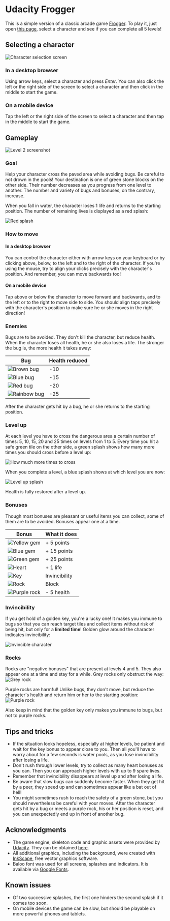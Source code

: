 # Udacity Frogger

This is a simple version of a classic arcade game [Frogger](https://en.wikipedia.org/wiki/Frogger). To play it, just open [this page](https://ekaterina-nikonova.github.io/frontend-nanodegree-arcade-game/), select a character and see if you can complete all 5 levels!

## Selecting a character
![Character selection screen](/images/screenshots/char-select-screenshot.png)
### In a desktop browser
Using arrow keys, select a character and press _Enter_. You can also click the left or the right side of the screen to select a character and then click in the middle to start the game.
### On a mobile device
Tap the left or the right side of the screen to select a character and then tap in the middle to start the game.

## Gameplay
![Level 2 screenshot](/images/screenshots/gameplay-screenshot.png)

### Goal
Help your character cross the paved area while avoiding bugs. Be careful to not drown in the pools! Your destination is one of green stone blocks on the other side. Their number decreases as you progress from one level to another. The number and variety of bugs and bonuses, on the contrary, increase.

When you fall in water, the character loses 1 life and returns to the starting position. The number of remaining lives is displayed as a red splash:

![Red splash](/images/screenshots/drown-splash-screenshot.png)

### How to move

#### In a desktop browser
You can control the character either with arrow keys on your keyboard or by clicking above, below, to the left and to the right of the character. If you're using the mouse, try to align your clicks precisely with the character's position. And remember, you can move backwards too!

#### On a mobile device
Tap above or below the character to move forward and backwards, and to the left or to the right to move side to side. You should align taps precisely with the character's position to make sure he or she moves in the right direction!

### Enemies
Bugs are to be avoided. They don't kill the character, but reduce health. When the character loses all health, he or she also loses a life. The stronger the bug is, the more health it takes away:

Bug|Health reduced
------------ | -------------
![Brown bug](/images/brown-bug.png)|-10
![Blue bug](/images/blue-bug.png)|-15
![Red bug](/images/red-bug.png)|-20
![Rainbow bug](/images/rainbow-bug.png)|-25

After the character gets hit by a bug, he or she returns to the starting position.

### Level up
At each level you have to cross the dangerous area a certain number of times: 5, 10, 15, 20 and 25 times on levels from 1 to 5. Every time you hit a safe green tile on the other side, a green splash shows how many more times you should cross before a level up:

![How much more times to cross](/images/screenshots/crossed-screenshot.png)

When you complete a level, a blue splash shows at which level you are now:

![Level up splash](/images/screenshots/level-up-screenshot.png)

Health is fully restored after a level up.

### Bonuses
Though most bonuses are pleasant or useful items you can collect, some of them are to be avoided. Bonuses appear one at a time.

Bonus|What it does
------------ | -------------
![Yellow gem](/images/gem-orange.png)|+ 5 points
![Blue gem](/images/gem-blue.png)|+ 15 points
![Green gem](/images/gem-green.png)|+ 25 points
![Heart](/images/heart-shadow.png)|+ 1 life
![Key](/images/Key.png)|Invincibility
![Rock](/images/Rock.png)|Block
![Purple rock](/images/rock-purple.png)|- 5 health

### Invincibility
If you get hold of a golden key, you're a lucky one! It makes you immune to bugs so that you can reach target tiles and collect items without risk of being hit, but only for a **limited time**! Golden glow around the character indicates invincibility:

![Invincible character](/images/screenshots/invincible-screenshot.png)

### Rocks
Rocks are "negative bonuses" that are present at levels 4 and 5. They also appear one at a time and stay for a while. Grey rocks only obstruct the way:
![Grey rock](/images/screenshots/rock-screenshot.png)

Purple rocks are harmful! Unlike bugs, they don't move, but reduce the character's health and return him or her to the starting position:
![Purple rock](/images/screenshots/purple-rock-screenshot.png)

Also keep in mind that the golden key only makes you immune to bugs, but not to purple rocks.

## Tips and tricks
- If the situation looks hopeless, especially at higher levels, be patient and wait for the key bonus to appear close to you. Then all you'll have to worry about for a few seconds is water pools, as you lose invincibility after losing a life.
- Don't rush through lower levels, try to collect as many heart bonuses as you can. Then you can approach higher levels with up to 9 spare lives.
- Remember that invincibility disappears at level up and after losing a life.
- Be aware that slow bugs can suddenly become faster. When they get hit by a peer, they speed up and can sometimes appear like a bat out of hell!
- You might sometimes rush to reach the safety of a green stone, but you should nevertheless be careful with your moves. After the character gets hit by a bug or meets a purple rock, his or her position is reset, and you can unexpectedly end up in front of another bug.

## Acknowledgments
- The game engine, skeleton code and graphic assets were provided by [Udacity](https://www.udacity.com/). They can be obtained [here](https://github.com/udacity/frontend-nanodegree-arcade-game).
- All additional graphics, including the background, were created with [InkScape](https://inkscape.org), free vector graphics software.
- Baloo font was used for all screens, splashes and indicators. It is available via [Google Fonts](https://fonts.google.com/specimen/Baloo).

## Known issues
- Of two successive splashes, the first one hinders the second splash if it comes too soon.
- On mobile devices the game can be slow, but should be playable on more powerful phones and tablets.
